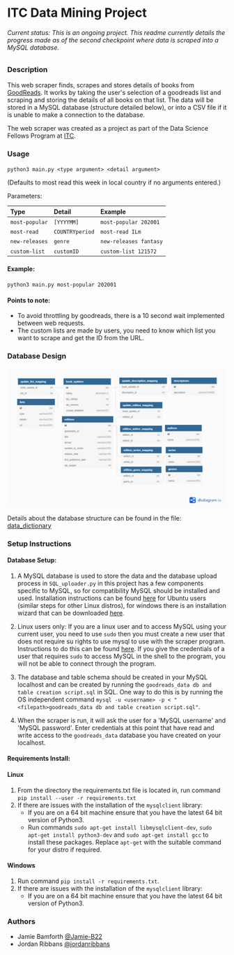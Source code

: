 # ITC Data Mining Project

###### Current status: This is an ongoing project. This readme currently details the progress made as of the second checkpoint where data is scraped into a MySQL database.

### Description

This web scraper finds, scrapes and stores details of books from [GoodReads](https://www.goodreads.com/). It works by taking the user's selection of a goodreads list and scraping and storing the details of all books on that list. The data will be stored in a MySQL database (structure detailed below), or into a CSV file if it is unable to make a connection to the database.

The web scraper was created as a project as part of the Data Science Fellows Program at [ITC](https://www.itc.tech/).

### Usage

`python3 main.py <type argument> <detail argument>`

(Defaults to most read this week in local country if no arguments entered.)

Parameters:


| Type | Detail | Example |
| :--- | :----------- | :-------- |
| `most-popular` | `[YYYYMM]` | `most-popular 202001` |
| `most-read` | `COUNTRYperiod` | `most-read ILm` |
| `new-releases` | `genre` | `new-releases fantasy` |
| `custom-list` | `customID` | `custom-list 121572` |

#### Example:

`python3 main.py most-popular 202001`

#### Points to note:
* To avoid throttling by goodreads, there is a 10 second wait implemented between web requests.  
* The custom lists are made by users, you need to know which list you want to scrape and get the ID from the URL.

### Database Design

<img src="https://github.com/Jamie-B22/ITC_Data_Mining_Project/blob/497f7430c371978d647f9cda8f873e3f4a9a299a/Reference%20Material/ERD.png" width="1000">

Details about the database structure can be found in the file: [data_dictionary](https://github.com/Jamie-B22/ITC_Data_Mining_Project/blob/497f7430c371978d647f9cda8f873e3f4a9a299a/Reference%20Material/data_dictionary.xlsx)

### Setup Instructions
#### Database Setup:
1. A MySQL database is used to store the data and the database upload process in `SQL_uploader.py` in this project has a few components
   specific to MySQL, so for compatibility MySQL should be installed and used. Installation instructions can be found [here](https://www.mysqltutorial.org/install-mysql-ubuntu/)
   for Ubuntu users (similar steps for other Linux distros), for windows there is an installation wizard that can be downloaded [here](https://dev.mysql.com/downloads/installer/).
   
2. Linux users only: If you are a linux user and to access MySQL using your current user, you need to use `sudo` then you must create a new user that does not require su rights to use mysql to use with the scraper program. Instructions to do this can be found [here](https://www.digitalocean.com/community/tutorials/how-to-install-mysql-on-ubuntu-20-04#step-3-%E2%80%94-creating-a-dedicated-mysql-user-and-granting-privileges).
If you give the credentials of a user that requires `sudo` to access MySQL in the shell to the program, you will not be able to connect through the program.
   
3. The database and table schema should be created in your MySQL localhost and can be created by running the `goodreads_data db and table creation script.sql`
in SQL. One way to do this is by running the OS independent command `mysql -u <username> -p < "<filepath>goodreads_data db and table creation script.sql"`.
   
4. When the scraper is run, it will ask the user for a 'MySQL username' and 'MySQL password'. Enter credentials at this point that 
have read and write access to the `goodreads_data` database you have created on your localhost.

#### Requirements Install:
#### Linux
1. From the directory the requirements.txt file is located in, run command `pip install --user -r requirements.txt`
2. If there are issues with the installation of the `mysqlclient` library:
    - If you are on a 64 bit machine ensure that you have the latest 64 bit version of Python3.
   - Run commands `sudo apt-get install libmysqlclient-dev`, `sudo apt-get install python3-dev` and `sudo apt-get install gcc`
    to install these packages. Replace `apt-get` with the suitable command for your distro if required.
     
#### Windows
1. Run command `pip install -r requirements.txt`.
2. If there are issues with the installation of the `mysqlclient` library:
    - If you are on a 64 bit machine ensure that you have the latest 64 bit version of Python3.


### Authors
- Jamie Bamforth <a href="https://github.com/Jamie-B22"> @Jamie-B22 </a>
- Jordan Ribbans <a href="https://github.com/jordanribbans"> @jordanribbans </a>